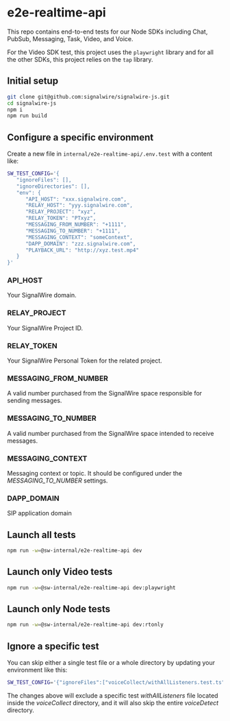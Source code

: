 # e2e-realtime-api

This repo contains end-to-end tests for our Node SDKs including Chat, PubSub, Messaging, Task, Video, and Voice.

For the Video SDK test, this project uses the `playwright` library and for all the other SDKs, this project relies on the `tap` library.

## Initial setup

```bash
git clone git@github.com:signalwire/signalwire-js.git
cd signalwire-js
npm i
npm run build
```

## Configure a specific environment

Create a new file in `internal/e2e-realtime-api/.env.test` with a content like:

```bash
SW_TEST_CONFIG='{
   "ignoreFiles": [],
   "ignoreDirectories": [],
   "env": {
      "API_HOST": "xxx.signalwire.com",
      "RELAY_HOST": "yyy.signalwire.com",
      "RELAY_PROJECT": "xyz",
      "RELAY_TOKEN": "PTxyz",
      "MESSAGING_FROM_NUMBER": "+1111",
      "MESSAGING_TO_NUMBER": "+1111",
      "MESSAGING_CONTEXT": "someContext",
      "DAPP_DOMAIN": "zzz.signalwire.com",
      "PLAYBACK_URL": "http://xyz.test.mp4"
   }
}'
```

### API_HOST

Your SignalWire domain.

### RELAY_PROJECT

Your SignalWire Project ID.

### RELAY_TOKEN

Your SignalWire Personal Token for the related project.

### MESSAGING_FROM_NUMBER

A valid number purchased from the SignalWire space responsible for sending messages.

### MESSAGING_TO_NUMBER

A valid number purchased from the SignalWire space intended to receive messages.

### MESSAGING_CONTEXT

Messaging context or topic. It should be configured under the *MESSAGING_TO_NUMBER* settings.

### DAPP_DOMAIN

SIP application domain

## Launch all tests

```bash
npm run -w=@sw-internal/e2e-realtime-api dev
```

## Launch only Video tests

```bash
npm run -w=@sw-internal/e2e-realtime-api dev:playwright
```

## Launch only Node tests

```bash
npm run -w=@sw-internal/e2e-realtime-api dev:rtonly
```

## Ignore a specific test

You can skip either a single test file or a whole directory by updating your environment like this:

```bash
SW_TEST_CONFIG='{"ignoreFiles":["voiceCollect/withAllListeners.test.ts"],"ignoreDirectories":["voiceDetect"],....}
```

The changes above will exclude a specific test *withAllListeners* file located inside the *voiceCollect* directory, and it will also skip the entire *voiceDetect* directory.
